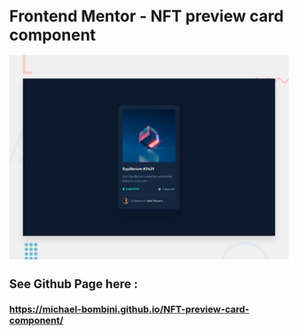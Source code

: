 # Frontend Mentor - NFT preview card component

![Design preview for the NFT preview card component coding challenge](./design/desktop-preview.jpg)

## See Github Page here :  
### https://michael-bombini.github.io/NFT-preview-card-component/
